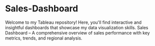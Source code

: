 # Sales-Dashboard
Welcome to my Tableau repository! Here, you'll find interactive and insightful dashboards that showcase my data visualization skills. Sales Dashboard – A comprehensive overview of sales performance with key metrics, trends, and regional analysis.
